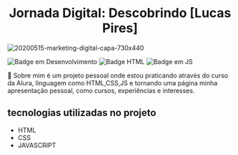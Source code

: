 <h1 align="center"> Jornada Digital: Descobrindo [Lucas Pires] </h1>

![20200515-marketing-digital-capa-730x440](https://github.com/lplucas355/sobre-mim/assets/112570139/cbd3ffe1-1507-490a-945e-26696a61996e)


![Badge em Desenvolvimento](https://img.shields.io/badge/status-em%20andamento-blue) ![Badge HTML](https://img.shields.io/badge/HTML-orange) ![Badge em JS](https://img.shields.io/badge/JS-yellow)

:page_facing_up: Sobre mim é um projeto pessoal onde estou praticando através do curso da Alura, linguagem como HTML,CSS,JS e tornando uma página minha apresentação pessoal, como cursos, experiências e interesses.

## tecnologias utilizadas no projeto
* HTML
* CSS
* JAVASCRIPT




